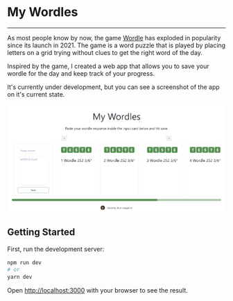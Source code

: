 # My Wordles
---

As most people know by now, the game [Wordle](https://www.nytimes.com/games/wordle/index.html) has exploded in popularity since its launch in 2021. The game is a word puzzle that is played by placing letters on a grid trying without clues to get the right word of the day.

Inspired by the game, I created a web app that allows you to save your wordle for the day and keep track of your progress.

<script type="text/javascript" src="https://ssl.gstatic.com/trends_nrtr/2884_RC01/embed_loader.js"></script> <script type="text/javascript"> trends.embed.renderExploreWidget("TIMESERIES", {"comparisonItem":[{"keyword":"wordle","geo":"","time":"today 12-m"}],"category":0,"property":""}, {"exploreQuery":"q=wordle&date=today 12-m","guestPath":"https://trends.google.com:443/trends/embed/"}); </script>

It's currently under development, but you can see a screenshot of the app on it's current state.

![first stage](./first_stage.png)

## Getting Started

First, run the development server:

```bash
npm run dev
# or
yarn dev
```

Open [http://localhost:3000](http://localhost:3000) with your browser to see the result.


